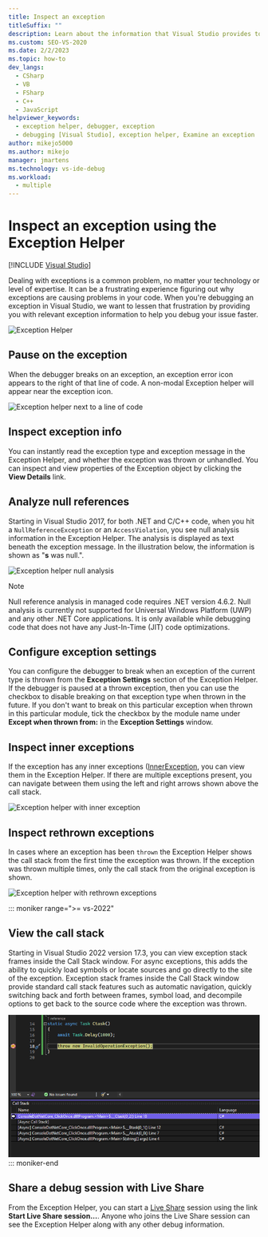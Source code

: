 ```yaml
---
title: Inspect an exception
titleSuffix: ""
description: Learn about the information that Visual Studio provides to help you debug exceptions, and how to selectively disable breaking on exceptions.
ms.custom: SEO-VS-2020
ms.date: 2/2/2023
ms.topic: how-to
dev_langs: 
  - CSharp
  - VB
  - FSharp
  - C++
  - JavaScript
helpviewer_keywords: 
  - exception helper, debugger, exception
  - debugging [Visual Studio], exception helper, Examine an exception
author: mikejo5000
ms.author: mikejo
manager: jmartens
ms.technology: vs-ide-debug
ms.workload: 
  - multiple
---
```

# Inspect an exception using the Exception Helper 

 [!INCLUDE [Visual Studio](~/includes/applies-to-version/vs-windows-only.md)]

Dealing with exceptions is a common problem, no matter your technology or level of expertise. It can be a frustrating experience figuring out why exceptions are causing problems in your code. When you're debugging an exception in Visual Studio, we want to lessen that frustration by providing you with relevant exception information to help you debug your issue faster.

![Exception Helper](media/debugger-exception-helper-default.png)

## Pause on the exception

When the debugger breaks on an exception, an exception error icon appears to the right of that line of code. A non-modal Exception helper will appear near the exception icon.

![Exception helper next to a line of code](media/debugger-exception-helper-locerror.png)

## Inspect exception info

You can instantly read the exception type and exception message in the Exception Helper, and whether the exception was thrown or unhandled. You can inspect and view properties of the Exception object by clicking the **View Details** link.

## Analyze null references

Starting in Visual Studio 2017, for both .NET and C/C++ code, when you hit a `NullReferenceException` or an `AccessViolation`, you see null analysis information in the Exception Helper. The analysis is displayed as text beneath the exception message. In the illustration below, the information is shown as "**s** was null.".

![Exception helper null analysis](media/debugger-exception-helper-default.png)

> [!NOTE]
> Null reference analysis in managed code requires .NET version 4.6.2. Null analysis is currently not supported for Universal Windows Platform (UWP) and any other .NET Core applications. It is only available while debugging code that does not have any Just-In-Time (JIT) code optimizations.

## Configure exception settings

You can configure the debugger to break when an exception of the current type is thrown from the **Exception Settings** section of the Exception Helper. If the debugger is paused at a thrown exception, then you can use the checkbox to disable breaking on that exception type when thrown in the future. If you don't want to break on this particular exception when thrown in this particular module, tick the checkbox by the module name under **Except when thrown from:** in the **Exception Settings** window. 

## Inspect inner exceptions

If the exception has any inner exceptions ([InnerException](/dotnet/api/system.exception.innerexception), you can view them in the Exception Helper. If there are multiple exceptions present, you can navigate between them using the left and right arrows shown above the call stack.

![Exception helper with inner exception](media/debugger-exception-helper-innerexception.png)

## Inspect rethrown exceptions

In cases where an exception has been `thrown` the Exception Helper shows the call stack from the first time the exception was thrown. If the exception was thrown multiple times, only the call stack from the original exception is shown.

![Exception helper with rethrown exceptions](media/debugger-exception-helper-innerexception.png)

::: moniker range=">= vs-2022"

## View the call stack

Starting in Visual Studio 2022 version 17.3, you can view exception stack frames inside the Call Stack window. For async exceptions, this adds the ability to quickly load symbols or locate sources and go directly to the site of the exception. Exception stack frames inside the Call Stack window provide standard call stack features such as automatic navigation, quickly switching back and forth between frames, symbol load, and decompile options to get back to the source code where the exception was thrown.

![Exception helper with call stack](media/vs-2022/debugger-exception-helper-call-stack.png)
::: moniker-end

## Share a debug session with Live Share

From the Exception Helper, you can start a [Live Share](/visualstudio/liveshare/) session using the link **Start Live Share session...**. Anyone who joins the Live Share session can see the Exception Helper along with any other debug information.